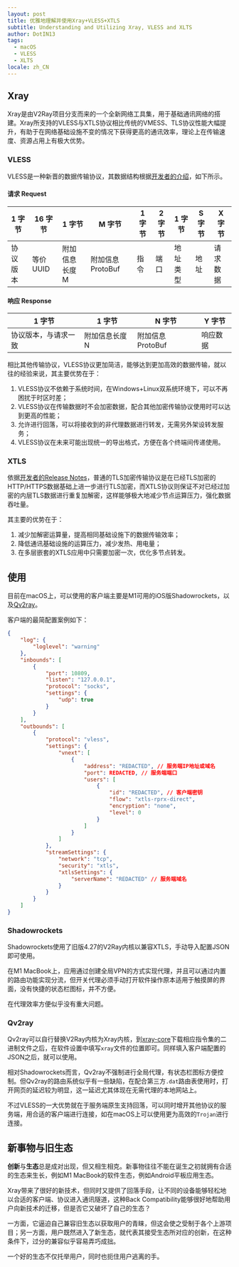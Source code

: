 ```yaml
---
layout: post
title: 优雅地理解并使用Xray+VLESS+XTLS
subtitle: Understanding and Utilizing Xray, VLESS and XLTS
author: DotIN13
tags:
  - macOS
  - VLESS
  - XLTS
locale: zh_CN
---
```


## Xray

Xray是由V2Ray项目分支而来的一个全新网络工具集，用于基础通讯网络的搭建。Xray所支持的VLESS与XTLS协议相比传统的VMESS、TLS协议性能大幅提升，有助于在网络基础设施不变的情况下获得更高的通讯效率，理论上在传输速度、资源占用上有极大优势。

### VLESS

VLESS是一种新晋的数据传输协议，其数据结构根据[开发者的介绍](https://github.com/v2ray/v2ray-core/issues/2636)，如下所示。

#### 请求 Request

| 1 字节   | 16 字节   | 1 字节         | M 字节            | 1 字节 | 2 字节 | 1 字节   | S 字节 | X 字节   |
| -------- | --------- | -------------- | ----------------- | ------ | ------ | -------- | ------ | -------- |
| 协议版本 | 等价 UUID | 附加信息长度 M | 附加信息 ProtoBuf | 指令   | 端口   | 地址类型 | 地址   | 请求数据 |

#### 响应 Response

| 1 字节               | 1 字节         | N 字节            | Y 字节   |
| -------------------- | -------------- | ----------------- | -------- |
| 协议版本，与请求一致 | 附加信息长度 N | 附加信息 ProtoBuf | 响应数据 |

相比其他传输协议，VLESS协议更加简洁，能够达到更加高效的数据传输，就以往的经验来说，其主要优势在于：

1. VLESS协议不依赖于系统时间，在Windows+Linux双系统环境下，可以不再困扰于时区时差；
2. VLESS协议在传输数据时不会加密数据，配合其他加密传输协议使用时可以达到更高的性能；
3. 允许进行回落，可以将接收到的非代理数据进行转发，无需另外架设转发服务；
4. VLESS协议在未来可能出现统一的导出格式，方便在各个终端间传递使用。

### XTLS

依据[开发者的Release Notes](https://github.com/rprx/v2ray-vless/releases/tag/xtls)，普通的TLS加密传输协议是在已经TLS加密的HTTP/HTTPS数据基础上进一步进行TLS加密，而XTLS协议则保证不对已经过加密的内层TLS数据进行重复加解密，这样能够极大地减少节点运算压力，强化数据吞吐量。

其主要的优势在于：

1. 减少加解密运算量，提高相同基础设施下的数据传输效率；
2. 降低通讯基础设施的运算压力，减少发热、用电量；
3. 在多层嵌套的XTLS应用中只需要加密一次，优化多节点转发。

## 使用

目前在macOS上，可以使用的客户端主要是M1可用的iOS版Shadowrockets，以及[Qv2ray](https://github.com/Qv2ray/Qv2ray)。

客户端的最简配置案例如下：

```json
{
    "log": {
        "loglevel": "warning"
    },
    "inbounds": [
        {
            "port": 10809,
            "listen": "127.0.0.1",
            "protocol": "socks",
            "settings": {
                "udp": true
            }
        }
    ],
    "outbounds": [
        {
            "protocol": "vless",
            "settings": {
                "vnext": [
                    {
                        "address": "REDACTED", // 服务端IP地址或域名
                        "port": REDACTED, // 服务端端口
                        "users": [
                            {
                                "id": "REDACTED", // 客户端密钥
                                "flow": "xtls-rprx-direct",
                                "encryption": "none",
                                "level": 0
                            }
                        ]
                    }
                ]
            },
            "streamSettings": {
                "network": "tcp",
                "security": "xtls",
                "xtlsSettings": {
                    "serverName": "REDACTED" // 服务端域名
                }
            }
        }
    ]
}
```



### Shadowrockets

Shadowrockets使用了旧版4.27的V2Ray内核以兼容XTLS，手动导入配置JSON即可使用。

在M1 MacBook上，应用通过创建全局VPN的方式实现代理，并且可以通过内置的路由功能实现分流，但开关代理必须手动打开软件操作原本适用于触摸屏的界面，没有快捷的状态栏图标，并不方便。

在代理效率方便似乎没有重大问题。

### Qv2ray

Qv2ray可以自行替换V2Ray内核为Xray内核，到[xray-core](https://github.com/XTLS/Xray-core/releases)下载相应指令集的二进制文件之后，在软件设置中填写`xray`文件的位置即可。同样填入客户端配置的JSON之后，就可以使用。

相对Shadowrockets而言，Qv2ray不强制进行全局代理，有状态栏图标方便控制。但Qv2ray的路由系统似乎有一些缺陷，在配合第三方`.dat`路由表使用时，打开网页的延迟较为明显，这一延迟尤其体现在无需代理的本地网站上。

不过VLESS的一大优势就在于服务端原生支持回落，可以同时增开其他协议的服务端，用合适的客户端进行连接，如在macOS上可以使用更为高效的`Trojan`进行连接。

## 新事物与旧生态

**创新**与**生态**总是成对出现，但又相生相克。新事物往往不能在诞生之初就拥有合适的生态来生长，例如M1 MacBook的软件生态，例如Android平板应用生态。

Xray带来了很好的新技术，但同时又提供了回落手段，让不同的设备能够轻松地以合适的客户端、协议进入通讯隧道，这种Back Compatibility能够很好地帮助用户向新技术的迁移，但是否它又破坏了自己的生态？

一方面，它逼迫自己兼容旧生态以获取用户的青睐，但这会使之受制于各个上游项目；另一方面，用户既然进入了新生态，就代表其接受生态所对应的创新，在这种条件下，过分的兼容似乎容易弄巧成拙。

一个好的生态不仅托举用户，同时也扼住用户逃离的手。

